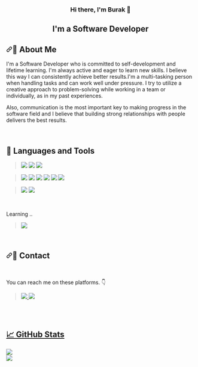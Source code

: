 <h3 align="center">
Hi there, I'm Burak 👋
</h3>

<h2 align="center">
I'm a Software Developer
</h2> 

<h2 dir="auto"><a id="user-content-necktie-about-me" class="anchor" aria-hidden="true" href="#necktie-about-me"><svg class="octicon octicon-link" viewBox="0 0 16 16" version="1.1" width="16" height="16" aria-hidden="true"><path fill-rule="evenodd" d="M7.775 3.275a.75.75 0 001.06 1.06l1.25-1.25a2 2 0 112.83 2.83l-2.5 2.5a2 2 0 01-2.83 0 .75.75 0 00-1.06 1.06 3.5 3.5 0 004.95 0l2.5-2.5a3.5 3.5 0 00-4.95-4.95l-1.25 1.25zm-4.69 9.64a2 2 0 010-2.83l2.5-2.5a2 2 0 012.83 0 .75.75 0 001.06-1.06 3.5 3.5 0 00-4.95 0l-2.5 2.5a3.5 3.5 0 004.95 4.95l1.25-1.25a.75.75 0 00-1.06-1.06l-1.25 1.25a2 2 0 01-2.83 0z"></path></svg></a><g-emoji class="g-emoji" alias="necktie" fallback-src="https://github.githubassets.com/images/icons/emoji/unicode/1f454.png">👔</g-emoji> About Me</h2>

I'm a Software Developer who is committed to self-development and lifetime learning. I'm always active and eager to learn new skills. I believe this way I can consistently achieve better results.I'm a multi-tasking person when handling tasks and can work well under pressure. I try to utilize a creative approach to problem-solving while working in a team or individually, as in my past experiences.

Also, communication is the most important key to making progress in the software field and I believe that building strong relationships with people delivers the best results.

<br>


## 💼 Languages and Tools

<blockquote>
<img src="https://img.shields.io/badge/GIT-E44C30?style=for-the-badge&logo=git&logoColor=white"> 
<img src="https://img.shields.io/badge/GitHub-100000?style=for-the-badge&logo=github&logoColor=white">
<img src="https://img.shields.io/badge/Markdown-000000?style=for-the-badge&logo=markdown&logoColor=white">
</blockquote>

<blockquote>
<img src="https://img.shields.io/badge/Java-ED8B00?style=for-the-badge&logo=java&logoColor=white">
<img src="https://img.shields.io/badge/Spring-6DB33F?style=for-the-badge&logo=spring&logoColor=white">
<img src="https://img.shields.io/badge/Spring_Boot-F2F4F9?style=for-the-badge&logo=spring-boot">
<img src="https://img.shields.io/badge/rabbitmq-%23FF6600.svg?&style=for-the-badge&logo=rabbitmq&logoColor=white">
<img src="https://img.shields.io/badge/PostgreSQL-316192?style=for-the-badge&logo=postgresql&logoColor=white">
<img src="https://img.shields.io/badge/Mongo-6DB33F?style=for-the-badge&logo=mongo&logoColor=white">
  
</blockquote>

<blockquote>
<img src="https://img.shields.io/badge/VSCode-0078D4?style=for-the-badge&logo=visual%20studio%20code&logoColor=white">
<img src="https://img.shields.io/badge/IntelliJ_IDEA-000000.svg?style=for-the-badge&logo=intellij-idea&logoColor=white">
</blockquote>

<br>
<p>Learning .. </p>

<blockquote>
  <img src="https://img.shields.io/badge/Docker-2CA5E0?style=for-the-badge&logo=docker&logoColor=white"> 
</blockquote>


<br>

<h2 dir="auto"><a id="user-content-email-contact" class="anchor" aria-hidden="true" href="#email-contact"><svg class="octicon octicon-link" viewBox="0 0 16 16" version="1.1" width="16" height="16" aria-hidden="true"><path fill-rule="evenodd" d="M7.775 3.275a.75.75 0 001.06 1.06l1.25-1.25a2 2 0 112.83 2.83l-2.5 2.5a2 2 0 01-2.83 0 .75.75 0 00-1.06 1.06 3.5 3.5 0 004.95 0l2.5-2.5a3.5 3.5 0 00-4.95-4.95l-1.25 1.25zm-4.69 9.64a2 2 0 010-2.83l2.5-2.5a2 2 0 012.83 0 .75.75 0 001.06-1.06 3.5 3.5 0 00-4.95 0l-2.5 2.5a3.5 3.5 0 004.95 4.95l1.25-1.25a.75.75 0 00-1.06-1.06l-1.25 1.25a2 2 0 01-2.83 0z"></path></svg></a><g-emoji class="g-emoji" alias="email" fallback-src="https://github.githubassets.com/images/icons/emoji/unicode/1f4e7.png">📧</g-emoji> Contact</h2> <br>

You can reach me on these platforms. <g-emoji class="g-emoji" alias="point_down" fallback-src="https://github.githubassets.com/images/icons/emoji/unicode/1f447.png">👇</g-emoji> <br>
<blockquote>
<p dir="auto"><a href="https://www.linkedin.com/in/burak-enes-demir-58a986120/" rel="nofollow"><img src="https://img.shields.io/badge/LinkedIn-0077B5?style=for-the-badge&logo=linkedin&logoColor=white"> <a href="mailto:bburakenesdemir@gmail.com" title="Send me an email!"><img src="https://img.shields.io/badge/Gmail-D14836?style=for-the-badge&logo=gmail&logoColor=white"> 
</blockquote>

<br>
<br>


## 📈 GitHub Stats 


<img src="https://github-profile-trophy.vercel.app/?username=bburakenesdemir&amp;theme=onedark"> 
<br>
<img src="https://github-readme-stats.vercel.app/api/top-langs/?username=bburakenesdemir&amp;layout=compact&amp;theme=dark">

